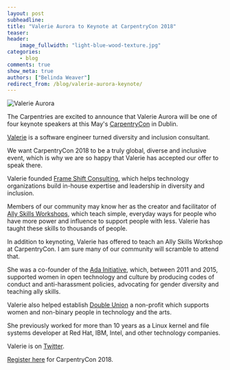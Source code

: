 ```yaml
---
layout: post
subheadline:
title: "Valerie Aurora to Keynote at CarpentryCon 2018"
teaser:
header:
    image_fullwidth: "light-blue-wood-texture.jpg"
categories:
    - blog
comments: true
show_meta: true
authors: ["Belinda Weaver"]
redirect_from: /blog/valerie-aurora-keynote/
---
```


![Valerie Aurora](http://valerieaurora.org/pix/val_circle.png "Valerie Aurora")

The Carpentries are excited to announce that Valerie Aurora will be one of four keynote speakers at this May's [CarpentryCon](http://www.carpentrycon.org/) in Dublin.

[Valerie](http://valerieaurora.org/) is a software engineer turned diversity and inclusion consultant. 

We want CarpentryCon 2018 to be a truly global, diverse and inclusive event, which is why we are so happy that Valerie has accepted our offer to speak there.

Valerie founded [Frame Shift Consulting](https://frameshiftconsulting.com/), which helps technology organizations build in-house expertise and leadership in diversity and inclusion. 

Members of our community may know her as the creator and facilitator of [Ally Skills Workshops](https://frameshiftconsulting.com/ally-skills-workshop),
which teach simple, everyday ways for people who have more power and influence to support people with less. Valerie has taught these skills to thousands of people.

In addition to keynoting, Valerie has offered to teach an Ally Skills Workshop at CarpentryCon. I am sure many of our community will scramble to attend that.

She was a co-founder of the [Ada Initiative](http://adainitiative.org/), which, between 2011 and 2015, supported women in open technology and culture by producing codes of conduct and anti-harassment policies, advocating for gender diversity and teaching ally skills.

Valerie also helped establish [Double Union](https://doubleunion.org/) a non-profit which supports women and non-binary people in technology and the arts. 

She previously worked for more than 10 years as a Linux kernel and file systems developer at Red Hat, IBM, Intel, and other technology companies.

Valerie is on [Twitter](https://twitter.com/vaurorapub).

[Register here](https://www.eventbrite.com/e/carpentrycon-2018-tickets-42447719271) for CarpentryCon 2018.

